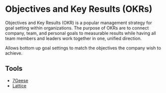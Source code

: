 # Objectives and Key Results (OKRs)

Objectives and Key Results (OKR) is a popular management strategy for goal setting within organizations. The purpose of OKRs are to connect company, team, and personal goals to measurable results while having all team members and leaders work together in one, unified direction.

Allows bottom up goal settings to match the objectives the company wish to achieve.

## Tools

- [7Geese](https://7geese.com/)
- [Lattice](https://lattice.com/)
